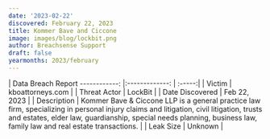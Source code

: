 ```yaml
---
date: '2023-02-22'
discovered: February 22, 2023
title: Kommer Bave and Ciccone
image: images/blog/lockbit.png
author: Breachsense Support
draft: false
yearmonths: 2023/february
---
```



| Data Breach Report
------------:     |:-------------:    | :-----:|
| Victim      | kboattorneys.com      | 
| Threat Actor      | LockBit      | 
| Date Discovered      | Feb 22, 2023      | 
| Description      | Kommer Bave & Ciccone LLP is a general practice law firm, specializing in personal injury claims and litigation, civil litigation, trusts and estates, elder law, guardianship, special needs planning, business law, family law and real estate transactions.      | 
| Leak Size      | Unknown      | 


